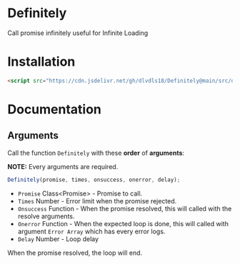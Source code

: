 # Definitely
Call promise infinitely useful for Infinite Loading

# Installation
```html
<script src="https://cdn.jsdelivr.net/gh/dlvdls18/Definitely@main/src/definitely.js"></script>
```

# Documentation
## Arguments
Call the function `Definitely` with these **order** of **arguments**:

**NOTE:** Every arguments are required.


```js
Definitely(promise, times, onsuccess, onerror, delay);
```

- `Promise` Class&lt;Promise&gt; - Promise to call.
- `Times` Number - Error limit when the promise rejected.
- `Onsuccess` Function - When the promise resolved, this will called with the resolve arguments.
- `Onerror` Function - When the expected loop is done, this will called with argument `Error Array` which has every error logs.
- `Delay` Number - Loop delay

When the promise resolved, the loop will end.
